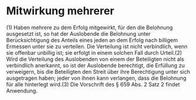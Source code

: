 # Mitwirkung mehrerer

(1) Haben mehrere zu dem Erfolg mitgewirkt, für den die Belohnung ausgesetzt ist, so hat der Auslobende die Belohnung unter Berücksichtigung des Anteils eines jeden an dem Erfolg nach billigem Ermessen unter sie zu verteilen. Die Verteilung ist nicht verbindlich, wenn sie offenbar unbillig ist; sie erfolgt in einem solchen Fall durch Urteil.(2) Wird die Verteilung des Auslobenden von einem der Beteiligten nicht als verbindlich anerkannt, so ist der Auslobende berechtigt, die Erfüllung zu verweigern, bis die Beteiligten den Streit über ihre Berechtigung unter sich ausgetragen haben; jeder von ihnen kann verlangen, dass die Belohnung für alle hinterlegt wird.(3) Die Vorschrift des § 659 Abs. 2 Satz 2 findet Anwendung. 

